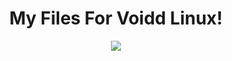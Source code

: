 <h1 align="center"> My Files For Voidd Linux! </h1>

<p align="center"> <img src="https://user-images.githubusercontent.com/105821940/192190593-2b15b458-447c-44c5-af10-0197c40fffad.png"/> </p>
